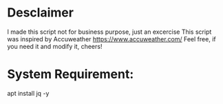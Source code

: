 # Desclaimer
I made this script not for business purpose, just an excercise
This script was inspired by Accuweather https://www.accuweather.com/
Feel free, if you need it and modify it, cheers!

# System Requirement:
apt install jq -y
